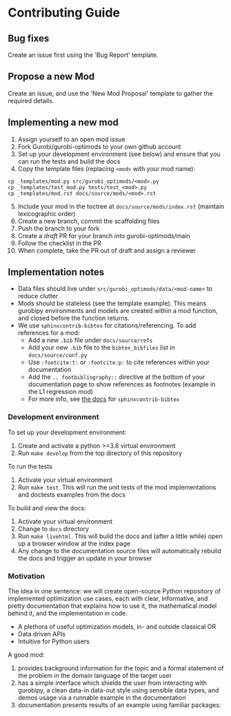 # Contributing Guide

## Bug fixes

Create an issue first using the 'Bug Report' template.

## Propose a new Mod

Create an issue, and use the 'New Mod Proposal' template to gather the required details.

## Implementing a new mod

1. Assign yourself to an open mod issue
2. Fork Gurobi/gurobi-optimods to your own github account
3. Set up your development environment (see below) and ensure that you can run the tests and build the docs
4. Copy the template files (replacing `<mod>` with your mod name):
```
cp _templates/mod.py src/gurobi_optimods/<mod>.py
cp _templates/test_mod.py tests/test_<mod>.py
cp _templates/mod.rst docs/source/mods/<mod>.rst
```
5. Include your mod in the toctree at `docs/source/mods/index.rst` (maintain lexicographic order)
6. Create a new branch, commit the scaffolding files
7. Push the branch to your fork
8. Create a *draft* PR for your branch into gurobi-optimods/main
9. Follow the checklist in the PR
10. When complete, take the PR out of draft and assign a reviewer

## Implementation notes

- Data files should live under `src/gurobi_optimods/data/<mod-name>` to reduce clutter
- Mods should be stateless (see the template example). This means gurobipy environments and models are created within a mod function, and closed before the function returns.
- We use `sphinxcontrib-bibtex` for citations/referencing. To add references for a mod:
  - Add a new `.bib` file under `docs/source/refs`
  - Add your new `.bib` file to the `bibtex_bibfiles` list in `docs/source/conf.py`
  - Use `:footcite:t:` or `:footcite:p:` to cite references within your documentation
  - Add the `.. footbibliography::` directive at the bottom of your documentation page to show references as footnotes (example in the L1 regression mod)
  - For more info, see [the docs](https://sphinxcontrib-bibtex.readthedocs.io/en/latest/index.html) for `sphinxcontrib-bibtex`

### Development environment

To set up your development environment:

1. Create and activate a python >=3.8 virtual environment
2. Run `make develop` from the top directory of this repository

To run the tests

1. Activate your virtual environment
2. Run `make test`. This will run the unit tests of the mod implementations and doctests examples from the docs

To build and view the docs:

1. Activate your virtual environment
2. Change to `docs` directory
3. Run `make livehtml`. This will build the docs and (after a little while) open up a browser window at the index page
4. Any change to the documentation source files will automatically rebuild the docs and trigger an update in your browser

### Motivation

The idea in one sentence: we will create open-source Python repository of
implemented optimization use cases, each with clear, informative, and pretty
documentation that explains how to use it, the mathematical model behind it,
and the implementation in code.

- A plethora of useful optimization models, in- and outside classical OR
- Data driven APIs
- Intuitive for Python users

A good mod:

1. provides background information for the topic and a formal statement
of the problem in the domain language of the target user
2. has a simple interface which shields the user from interacting with
gurobipy, a clean data-in data-out style using sensible data types, and demos
usage via a runnable example in the documentation
3. documentation presents results of an example using familiar packages:

